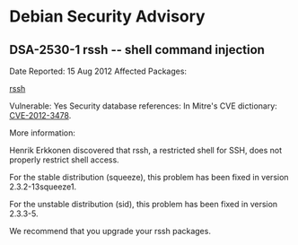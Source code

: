 
Debian Security Advisory
========================


DSA-2530-1 rssh -- shell command injection
------------------------------------------



Date Reported:
15 Aug 2012
Affected Packages:

[rssh](https://packages.debian.org/src:rssh)

Vulnerable:
Yes
Security database references:
In Mitre's CVE dictionary: [CVE-2012-3478](https://security-tracker.debian.org/tracker/CVE-2012-3478).  

More information:

Henrik Erkkonen discovered that rssh, a restricted shell for SSH, does
not properly restrict shell access.


For the stable distribution (squeeze), this problem has been fixed in
version 2.3.2-13squeeze1.


For the unstable distribution (sid), this problem has been fixed in
version 2.3.3-5.


We recommend that you upgrade your rssh packages.





